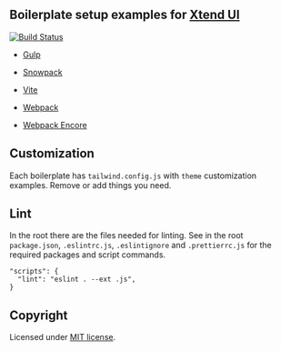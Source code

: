 ## Boilerplate setup examples for [Xtend UI](https://github.com/minimit/xtendui)

<a href="https://github.com/xtendui/xtendui/actions?query=workflow%3ARelease" title="Build Status" style="display: inline-block;">
  <img src="https://img.shields.io/github/workflow/status/xtendui/xtendui-boilerplate/Test?style=flat-square" alt="Build Status" loading="eager">
</a>
  
- [Gulp](gulp)

- [Snowpack](snowpack)

- [Vite](vite)

- [Webpack](webpack)

- [Webpack Encore](encore)

## Customization

Each boilerplate has `tailwind.config.js` with `theme` customization examples. Remove or add things you need.

## Lint

In the root there are the files needed for linting. See in the root `package.json`, `.eslintrc.js`, `.eslintignore` and `.prettierrc.js` for the required packages and script commands.

```
"scripts": {
  "lint": "eslint . --ext .js",
}
```

## Copyright

Licensed under [MIT license](https://github.com/minimit/xtendui-boilerplate/blob/master/LICENSE).
